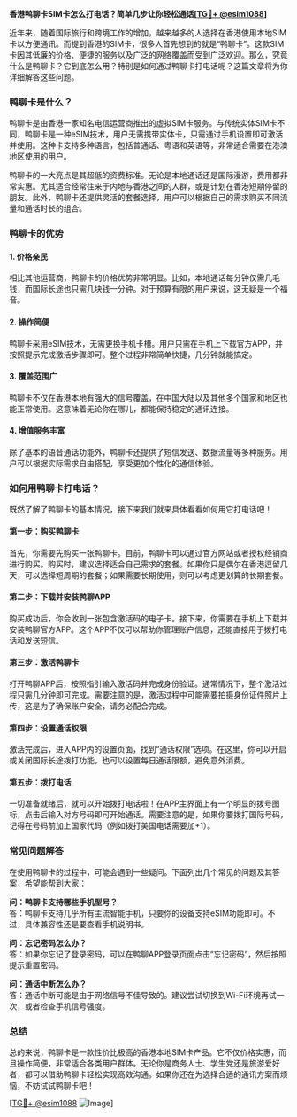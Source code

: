 **香港鸭聊卡SIM卡怎么打电话？简单几步让你轻松通话[[TG💪+ @esim1088](https://t.me/s/esim1088)]**

近年来，随着国际旅行和跨境工作的增加，越来越多的人选择在香港使用本地SIM卡以方便通讯。而提到香港的SIM卡，很多人首先想到的就是“鸭聊卡”。这款SIM卡因其低廉的价格、便捷的服务以及广泛的网络覆盖而受到广泛欢迎。那么，究竟什么是鸭聊卡？它到底怎么用？特别是如何通过鸭聊卡打电话呢？这篇文章将为你详细解答这些问题。

### 鸭聊卡是什么？

鸭聊卡是由香港一家知名电信运营商推出的虚拟SIM卡服务。与传统实体SIM卡不同，鸭聊卡是一种eSIM技术，用户无需携带实体卡，只需通过手机设置即可激活并使用。这种卡支持多种语言，包括普通话、粤语和英语等，非常适合需要在港澳地区使用的用户。

鸭聊卡的一大亮点是其超低的资费标准。无论是本地通话还是国际漫游，费用都非常实惠。尤其适合经常往来于内地与香港之间的人群，或是计划在香港短期停留的朋友。此外，鸭聊卡还提供灵活的套餐选择，用户可以根据自己的需求购买不同流量和通话时长的组合。

### 鸭聊卡的优势

#### 1. **价格亲民**
相比其他运营商，鸭聊卡的价格优势非常明显。比如，本地通话每分钟仅需几毛钱，而国际长途也只需几块钱一分钟。对于预算有限的用户来说，这无疑是一个福音。

#### 2. **操作简便**
鸭聊卡采用eSIM技术，无需更换手机卡槽。用户只需在手机上下载官方APP，并按照提示完成激活步骤即可。整个过程非常简单快捷，几分钟就能搞定。

#### 3. **覆盖范围广**
鸭聊卡不仅在香港本地有强大的信号覆盖，在中国大陆以及其他多个国家和地区也能正常使用。这意味着无论你在哪儿，都能保持稳定的通讯连接。

#### 4. **增值服务丰富**
除了基本的语音通话功能外，鸭聊卡还提供了短信发送、数据流量等多种服务。用户可以根据实际需求自由搭配，享受更加个性化的通信体验。

### 如何用鸭聊卡打电话？

既然了解了鸭聊卡的基本情况，接下来我们就来具体看看如何用它打电话吧！

#### 第一步：购买鸭聊卡
首先，你需要先购买一张鸭聊卡。目前，鸭聊卡可以通过官方网站或者授权经销商进行购买。购买时，建议选择适合自己需求的套餐。如果你只是偶尔在香港逗留几天，可以选择短周期的套餐；如果需要长期使用，则可以考虑更划算的长期套餐。

#### 第二步：下载并安装鸭聊APP
购买成功后，你会收到一张包含激活码的电子卡。接下来，你需要在手机上下载并安装鸭聊官方APP。这个APP不仅可以帮助你管理账户信息，还能直接用于拨打电话和发送短信。

#### 第三步：激活鸭聊卡
打开鸭聊APP后，按照指引输入激活码并完成身份验证。通常情况下，整个激活过程只需几分钟即可完成。需要注意的是，激活过程中可能需要拍摄身份证件照片上传，这是为了确保账户安全，请务必配合完成。

#### 第四步：设置通话权限
激活完成后，进入APP内的设置页面，找到“通话权限”选项。在这里，你可以开启或关闭国际长途拨打功能，也可以设置每日通话限额，避免意外消费。

#### 第五步：拨打电话
一切准备就绪后，就可以开始拨打电话啦！在APP主界面上有一个明显的拨号图标，点击后输入对方号码即可开始通话。需要注意的是，如果你要拨打国际号码，记得在号码前加上国家代码（例如拨打美国电话需要加+1）。

### 常见问题解答

在使用鸭聊卡的过程中，可能会遇到一些疑问。下面列出几个常见的问题及其答案，希望能帮到大家：

**问：鸭聊卡支持哪些手机型号？**  
答：鸭聊卡支持几乎所有主流智能手机，只要你的设备支持eSIM功能即可。不过，具体兼容性还是要查看手机说明书。

**问：忘记密码怎么办？**  
答：如果你忘记了登录密码，可以在鸭聊APP登录页面点击“忘记密码”，然后按照提示重置密码。

**问：通话中断怎么办？**  
答：通话中断可能是由于网络信号不佳导致的。建议尝试切换到Wi-Fi环境再试一次，或者检查手机信号强度。

### 总结

总的来说，鸭聊卡是一款性价比极高的香港本地SIM卡产品。它不仅价格实惠，而且操作简便，非常适合各类用户群体。无论你是商务人士、学生党还是旅游爱好者，都可以借助鸭聊卡轻松实现高效沟通。如果你还在为选择合适的通讯方案而烦恼，不妨试试鸭聊卡吧！

[[TG💪+ @esim1088](https://t.me/s/esim1088) ![Image](https://i.postimg.cc/4NQfJmqS/Snipaste-2025-05-13-00-14-12.png)]
